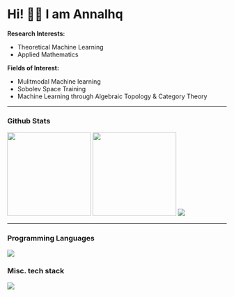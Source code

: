 # Hi! 👋🏻 I am Annalhq

**Research Interests:**  
- Theoretical Machine Learning  
- Applied Mathematics  

**Fields of Interest:**  
- Mulitmodal Machine learning
- Sobolev Space Training   
- Machine Learning through Algebraic Topology & Category Theory  

---
<h3>Github Stats</h3>
  <img src="https://denvercoder1-github-readme-stats.vercel.app/api/?username=annalhq&rank_icon=github&show_icons=true&include_all_commits=true&count_private=true&theme=tokyonight&hide_border=true" height="192px">

  <img src="https://github-readme-streak-stats.herokuapp.com?user=annalhq&theme=tokyonight&hide_border=true" height="192px"/>

  <img src="https://github-readme-activity-graph.vercel.app/graph/?username=annalhq&theme=tokyo-night&hide_border=true&area=true">

---

<h3>Programming Languages</h3>
<p>
    <img src="https://skillicons.dev/icons?i=c,cpp,java,js,latex,lua,md,py,r,ts&theme=dark" />
  </a>
</p>

<h3>Misc. tech stack</h3>
<p>
    <img src="https://skillicons.dev/icons?i=arch,astro,blender,git,kali,linux,neovim,obsidian,pytorch,react,tensorflow,threejs,vim&theme=dark" />
  </a>
</p>
